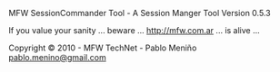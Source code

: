 MFW SessionCommander Tool - A Session Manger Tool
Version 0.5.3

If you value your sanity ... beware ... http://mfw.com.ar ... is alive ...

Copyright © 2010 - MFW TechNet - Pablo Meniño <pablo.menino@gmail.com>

